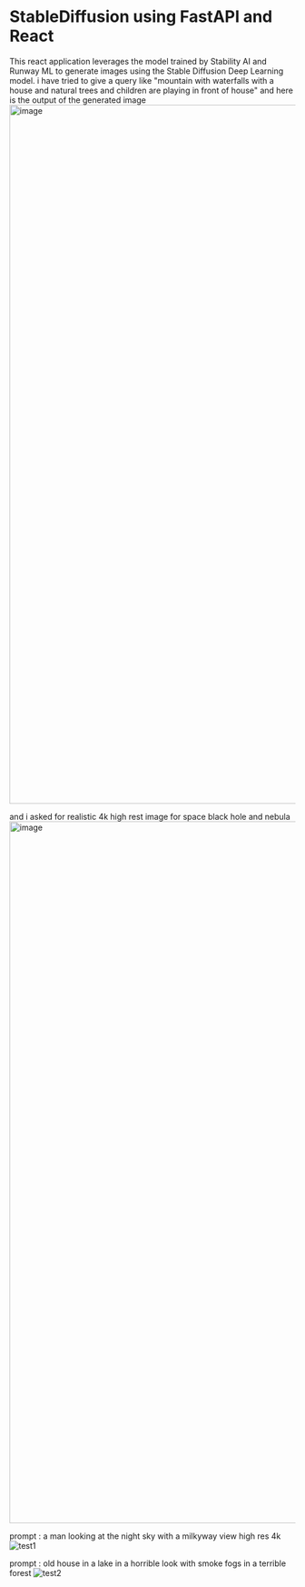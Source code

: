 # StableDiffusion using FastAPI and React
This react application leverages the model trained by Stability AI and Runway ML to generate images using the Stable Diffusion Deep Learning model.
i have tried to give a query like "mountain with waterfalls with a house and natural trees and children are playing in front of house"
and here is the output of the generated image
<img width="1229" alt="image" src="https://github.com/msmsriram/StableDiffusion/assets/72329200/bddba701-2562-4f29-925f-7b9f4f4813c7">


and i asked for realistic 4k high rest image for space black hole and nebula 
<img width="1234" alt="image" src="https://github.com/msmsriram/StableDiffusion/assets/72329200/7faa7173-e7ff-470d-8d79-e18a5cb9f113">

prompt : a man looking at the night sky with a milkyway view high res 4k
![test1](https://github.com/msmsriram/StableDiffusion/assets/72329200/c72b54cc-4c31-45ea-86c8-0db185610c6b)

prompt : old house in a lake in a horrible look with smoke fogs in a terrible forest
![test2](https://github.com/msmsriram/StableDiffusion/assets/72329200/16be1813-6931-46aa-b6ea-68545d015111)
